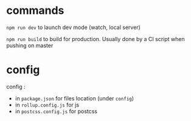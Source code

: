 # commands

`npm run dev` to launch dev mode (watch, local server)

`npm run build` to build for production. Usually done by a CI script when pushing on master


# config

config :
- in `package.json` for files location (under `config`)
- in `rollup.config.js` for js
- in `postcss.config.js` for postcss